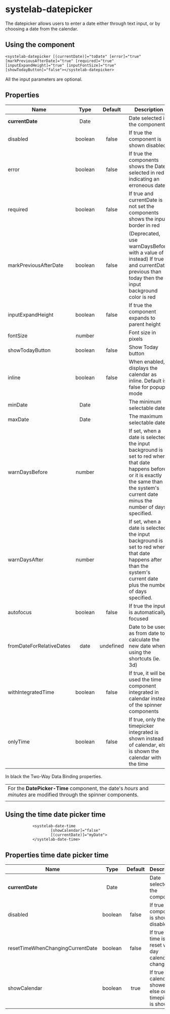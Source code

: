 # systelab-datepicker

The datepicker allows users to enter a date either through text input, or by choosing a date from the calendar.

## Using the component
```
<systelab-datepicker [(currentDate)]="toDate" [error]="true" [markPreviousAfterDate]="true" [required]="true" [inputExpandHeight]="true" [inputFontSize]="true" [showTodayButton]="false"></systelab-datepicker>
```
All the input parameters are optional.

## Properties

| Name |  Type   |  Default  | Description |
| --- |:-------:|:---------:| ----------- |
| **currentDate** |  Date   |           | Date selected in the component |
| disabled | boolean |   false   | If true the component is shown disabled |
| error | boolean |   false   | If true the components shows the Date selected in red indicating an erroneous date |
| required | boolean |   false   | If true and currentDate is not set the components shows the input border in red |
| markPreviousAfterDate | boolean |   false   | (Deprecated, use warnDaysBefore with a value of 1 instead) If true and currentDate previous than today then the input background color is red |
| inputExpandHeight | boolean |   false   | If true the component expands to parent height |
| fontSize | number  |           | Font size in pixels |
| showTodayButton | boolean |   false   | Show Today button |
| inline | boolean |   false   | When enabled, displays the calendar as inline. Default is false for popup mode |
| minDate |  Date   |           | The minimum selectable date |
| maxDate |  Date   |           | The maximum selectable date |
| warnDaysBefore | number  |           | If set, when a date is selected the input background is set to red when that date happens before or it is exactly the same than the system's current date minus the number of days specified. |
| warnDaysAfter | number  |           | If set, when a date is selected the input background is set to red when that date happens after than the system's current date plus the number of days specified. |
| autofocus | boolean |   false   | If true the input is automatically focused |
| fromDateForRelativeDates |  date   | undefined | Date to be used as from date to calculate the new date when using the shortcuts (ie. 3d)
| withIntegratedTime | boolean |   false   | If true, it will be used the time component integrated in calendar instead of the spinner components
| onlyTime | boolean |   false   | If true, only the timepicker integrated is shown instead of calendar, else is shown the calendar with the time

In black the Two-Way Data Binding properties.

| |
| --- |
| For the **DatePicker-Time** component, the date's *hours* and *minutes* are modified through the spinner components. |
||

## Using the time date picker time
```
            <systelab-date-time
                    [showCalendar]="false"
                    [(currentDate)]="myDate">
            </systelab-date-time>
```

## Properties time date picker time

| Name | Type | Default | Description |
| ---- |:----:|:-------:| ----------- |
| **currentDate** | Date | | Date selected in the component |
| disabled | boolean | false | If true the component is shown disabled |
| resetTimeWhenChangingCurrentDate | boolean | false | If true the time is reset when day calendar changes |
| showCalendar | boolean | true | If true the calendar is showed else only timepicker is showed |
